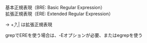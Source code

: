 
基本正規表現（BRE: Basic Regular Expression）  
拡張正規表現（ERE: Extended Regular Expression）  

→ +,?,| は拡張正規表現  

grepでEREを使う場合は、-Eオプションが必要、またはegrepを使う  
